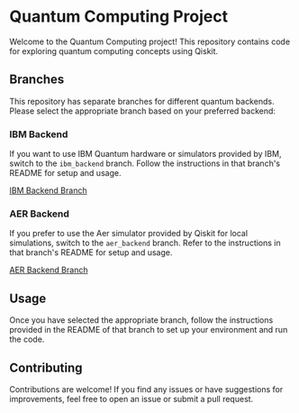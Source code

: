 # Quantum Computing Project

Welcome to the Quantum Computing project! This repository contains code for exploring quantum computing concepts using Qiskit.

## Branches

This repository has separate branches for different quantum backends. Please select the appropriate branch based on your preferred backend:

### IBM Backend

If you want to use IBM Quantum hardware or simulators provided by IBM, switch to the `ibm_backend` branch. Follow the instructions in that branch's README for setup and usage.

[IBM Backend Branch](https://github.com/LowkeyCoding/QuantumSetup/tree/ibm_backend)

### AER Backend

If you prefer to use the Aer simulator provided by Qiskit for local simulations, switch to the `aer_backend` branch. Refer to the instructions in that branch's README for setup and usage.

[AER Backend Branch](https://github.com/LowkeyCoding/QuantumSetup/tree/aer_backend)

## Usage

Once you have selected the appropriate branch, follow the instructions provided in the README of that branch to set up your environment and run the code.

## Contributing

Contributions are welcome! If you find any issues or have suggestions for improvements, feel free to open an issue or submit a pull request.
